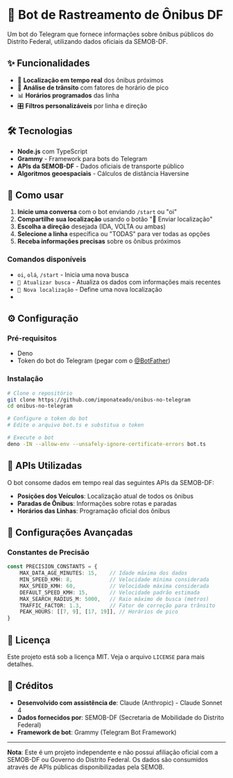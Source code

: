 # 🚌 Bot de Rastreamento de Ônibus DF

Um bot do Telegram que fornece informações sobre ônibus públicos do Distrito Federal, utilizando dados oficiais da SEMOB-DF.

## ✨ Funcionalidades

- 📍 **Localização em tempo real** dos ônibus próximos
- 🚦 **Análise de trânsito** com fatores de horário de pico
- 📊 **Horários programados** das linha
- 🎛️ **Filtros personalizáveis** por linha e direção

## 🛠️ Tecnologias

- **Node.js** com TypeScript
- **Grammy** - Framework para bots do Telegram
- **APIs da SEMOB-DF** - Dados oficiais de transporte público
- **Algoritmos geoespaciais** - Cálculos de distância Haversine

## 🚀 Como usar

1. **Inicie uma conversa** com o bot enviando `/start` ou "oi"
2. **Compartilhe sua localização** usando o botão "📍 Enviar localização"
3. **Escolha a direção** desejada (IDA, VOLTA ou ambas)
4. **Selecione a linha** específica ou "TODAS" para ver todas as opções
5. **Receba informações precisas** sobre os ônibus próximos

### Comandos disponíveis

- `oi`, `olá`, `/start` - Inicia uma nova busca
- `🔄 Atualizar busca` - Atualiza os dados com informações mais recentes
- `📍 Nova localização` - Define uma nova localização
- 

## ⚙️ Configuração

### Pré-requisitos

- Deno
- Token do bot do Telegram (pegar com o [@BotFather](https://t.me/@BotFather))

### Instalação

```bash
# Clone o repositório
git clone https://github.com/imponateado/onibus-no-telegram
cd onibus-no-telegram

# Configure o token do bot
# Edite o arquivo bot.ts e substitua o token

# Execute o bot
deno -IN --allow-env --unsafely-ignore-certificate-errors bot.ts
```

## 📡 APIs Utilizadas

O bot consome dados em tempo real das seguintes APIs da SEMOB-DF:

- **Posições dos Veículos**: Localização atual de todos os ônibus
- **Paradas de Ônibus**: Informações sobre rotas e paradas
- **Horários das Linhas**: Programação oficial dos ônibus

## 🔧 Configurações Avançadas

### Constantes de Precisão

```typescript
const PRECISION_CONSTANTS = {
    MAX_DATA_AGE_MINUTES: 15,    // Idade máxima dos dados
    MIN_SPEED_KMH: 8,            // Velocidade mínima considerada
    MAX_SPEED_KMH: 60,           // Velocidade máxima considerada
    DEFAULT_SPEED_KMH: 15,       // Velocidade padrão estimada
    MAX_SEARCH_RADIUS_M: 5000,   // Raio máximo de busca (metros)
    TRAFFIC_FACTOR: 1.3,         // Fator de correção para trânsito
    PEAK_HOURS: [[7, 9], [17, 19]], // Horários de pico
}
```

## 📄 Licença

Este projeto está sob a licença MIT. Veja o arquivo `LICENSE` para mais detalhes.

## 🙏 Créditos

- **Desenvolvido com assistência de**: Claude (Anthropic) - Claude Sonnet 4
- **Dados fornecidos por**: SEMOB-DF (Secretaria de Mobilidade do Distrito Federal)
- **Framework de bot**: Grammy (Telegram Bot Framework)

---

**Nota**: Este é um projeto independente e não possui afiliação oficial com a SEMOB-DF ou Governo do Distrito Federal. Os dados são consumidos através de APIs públicas disponibilizadas pela SEMOB.
